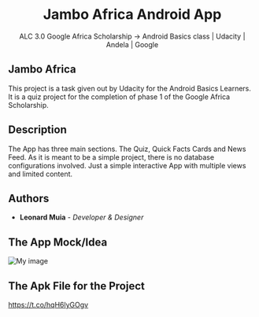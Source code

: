 <h1 align="center">Jambo Africa Android App </h1>
 
<p align="center">ALC 3.0 Google Africa Scholarship -> Android Basics class | Udacity | Andela | Google</p>

## Jambo Africa

This project is a task given out by Udacity for the Android Basics Learners. It is a quiz project for the completion of phase 1 of the Google Africa Scholarship.

## Description
The App has three main sections. The Quiz, Quick Facts Cards and News Feed. As it is meant to be a simple project, there is no database configurations involved. Just  a simple interactive App with multiple views and limited content.

## Authors
* **Leonard Muia** - *Developer & Designer* 

## The App Mock/Idea

![My image](http://bit.ly/2tPNRTc)


## The Apk File for the Project

https://t.co/hqH6lyGOgv
